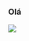 ### Olá

<div>
  <a href="https://www.linkedin.com/in/montes-rodolfo" target="_blank"><img src="https://img.shields.io/badge/-LinkedIn-%230077B5?style=for-the-badge&logo=linkedin&logoColor=white" target="_blank"></a> 
</div>
